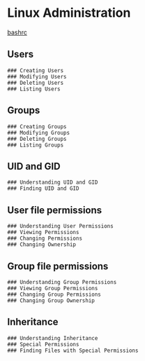 # Linux Administration
[bashrc](https://i.sstatic.net/3V6qs.png)
## Users

    ### Creating Users
    ### Modifying Users
    ### Deleting Users
    ### Listing Users

## Groups

    ### Creating Groups
    ### Modifying Groups
    ### Deleting Groups
    ### Listing Groups

## UID and GID

    ### Understanding UID and GID
    ### Finding UID and GID

## User file permissions

    ### Understanding User Permissions
    ### Viewing Permissions
    ### Changing Permissions
    ### Changing Ownership

## Group file permissions

    ### Understanding Group Permissions
    ### Viewing Group Permissions
    ### Changing Group Permissions
    ### Changing Group Ownership

## Inheritance

    ### Understanding Inheritance
    ### Special Permissions
    ### Finding Files with Special Permissions
